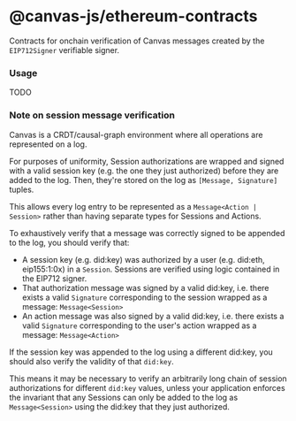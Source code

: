 # @canvas-js/ethereum-contracts

Contracts for onchain verification of Canvas messages created by the `EIP712Signer` verifiable signer.

### Usage

TODO

### Note on session message verification

Canvas is a CRDT/causal-graph environment where all operations are
represented on a log.

For purposes of uniformity, Session authorizations are wrapped and
signed with a valid session key (e.g. the one they just authorized)
before they are added to the log. Then, they're stored on the log
as `[Message, Signature]` tuples.

This allows every log entry to be represented as a `Message<Action |
Session>` rather than having separate types for Sessions and Actions.

To exhaustively verify that a message was correctly signed to be
appended to the log, you should verify that:

- A session key (e.g. did:key) was authorized by a user (e.g. did:eth, eip155:1:0x)
  in a `Session`. Sessions are verified using logic contained in the EIP712 signer.
- That authorization message was signed by a valid did:key, i.e. there exists a valid
  `Signature` corresponding to the session wrapped as a message: `Message<Session>`
- An action message was also signed by a valid did:key, i.e. there exists a valid
  `Signature` corresponding to the user's action wrapped as a message: `Message<Action>`

If the session key was appended to the log using a different did:key,
you should also verify the validity of that `did:key`.

This means it may be necessary to verify an arbitrarily long chain of
session authorizations for different `did:key` values, unless your
application enforces the invariant that any Sessions can only be
added to the log as `Message<Session>` using the did:key that they
just authorized.
